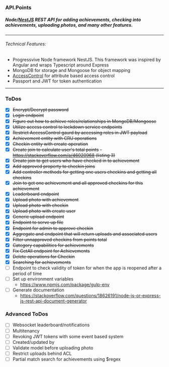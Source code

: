 ### API.Points
##### Node/[NestJS](https://nestjs.com) REST API for adding achievements, checking into achievements, uploading photos, and many other features.
---
###### Technical Features:
* Progressvive Node framework NestJS. This framework was inspired by Angular and wraps Typescript around Express
* MongoDB for storage and Mongoose for object mapping
* [AccessControl](https://onury.io/accesscontrol/) for attribute based access control
* Passport and JWT for token authentication
---
### ToDos
- [x] ~~Encrypt/Decrypt password~~
- [x] ~~Login endpoint~~
- [x] ~~Figure out how to achieve roles/relationships in MongoDB/Mongoose~~
- [x] ~~Utilize access control to lockdown service endpoints~~
- [x] ~~Restrict AccessControl gaurd by accessing roles in JWT payload~~
- [x] ~~Achievement entity with CRU operations~~
- [x] ~~Checkin entity with create operation~~
- [x] ~~Create join to calculate user's total points~~
    ~~- https://stackoverflow.com/a/46020968 (listing 3)~~
- [x] ~~Create join to get users who have checked in to achievement~~
- [x] ~~Add approved property to checkin joins~~
- [x] ~~Add controller methods for getting one users checkins and getting all checkins~~
- [x] ~~Join to get one achievement and all approved checkins for this achievement~~
- [x] ~~Leaderboard endpoint~~
- [x] ~~Upload photo with achievement~~
- [x] ~~Upload photo with checkin~~
- [x] ~~Upload photo with create user~~
- [x] ~~Generic upload endpoint~~
- [x] ~~Endpoint to serve up file~~
- [x] ~~Endpoint for admin to approve checkin~~
- [x] ~~Aggregate and endpoint that will return uploads and associated users~~
- [x] ~~Filter unnapproved checkins from points total~~
- [x] ~~Category capabilities for achievements~~
- [x] ~~Fix GetAll endpoint for Achievements~~
- [x] ~~Delete operations for Checkin~~
- [x] ~~Searching for achievements~~
- [ ] Endpoint to check validity of token for when the app is reopened after a period of time
- [ ] Set up environment variables
    - https://www.npmjs.com/package/gulp-env
- [ ] Generate documentation
    - https://stackoverflow.com/questions/18626191/node-js-or-express-js-rest-api-document-generator

### Advanced ToDos
- [ ] Websocket leaderboard/notifications
- [ ] Multitenancy
- [ ] Revoking JWT tokens with some event based system
- [ ] Created/updated by
- [ ] Validate model before uploading photo
- [ ] Restrict uploads behind ACL
- [ ] Partial match search for achievements using $regex
